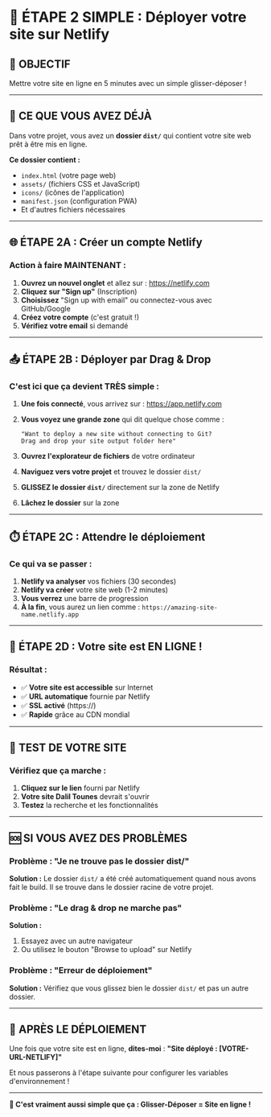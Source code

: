 # 🚀 ÉTAPE 2 SIMPLE : Déployer votre site sur Netlify

## 🎯 OBJECTIF
Mettre votre site en ligne en 5 minutes avec un simple glisser-déposer !

---

## 📁 CE QUE VOUS AVEZ DÉJÀ

Dans votre projet, vous avez un **dossier `dist/`** qui contient votre site web prêt à être mis en ligne.

**Ce dossier contient :**
- `index.html` (votre page web)
- `assets/` (fichiers CSS et JavaScript)
- `icons/` (icônes de l'application)
- `manifest.json` (configuration PWA)
- Et d'autres fichiers nécessaires

---

## 🌐 ÉTAPE 2A : Créer un compte Netlify

### Action à faire MAINTENANT :

1. **Ouvrez un nouvel onglet** et allez sur : https://netlify.com
2. **Cliquez sur "Sign up"** (Inscription)
3. **Choisissez** "Sign up with email" ou connectez-vous avec GitHub/Google
4. **Créez votre compte** (c'est gratuit !)
5. **Vérifiez votre email** si demandé

---

## 📤 ÉTAPE 2B : Déployer par Drag & Drop

### C'est ici que ça devient TRÈS simple :

1. **Une fois connecté**, vous arrivez sur : https://app.netlify.com

2. **Vous voyez une grande zone** qui dit quelque chose comme :
   ```
   "Want to deploy a new site without connecting to Git?
   Drag and drop your site output folder here"
   ```

3. **Ouvrez l'explorateur de fichiers** de votre ordinateur

4. **Naviguez vers votre projet** et trouvez le dossier `dist/`

5. **GLISSEZ le dossier `dist/`** directement sur la zone de Netlify

6. **Lâchez le dossier** sur la zone

---

## ⏱️ ÉTAPE 2C : Attendre le déploiement

### Ce qui va se passer :

1. **Netlify va analyser** vos fichiers (30 secondes)
2. **Netlify va créer** votre site web (1-2 minutes)
3. **Vous verrez** une barre de progression
4. **À la fin**, vous aurez un lien comme : `https://amazing-site-name.netlify.app`

---

## 🎉 ÉTAPE 2D : Votre site est EN LIGNE !

### Résultat :
- ✅ **Votre site est accessible** sur Internet
- ✅ **URL automatique** fournie par Netlify
- ✅ **SSL activé** (https://)
- ✅ **Rapide** grâce au CDN mondial

---

## 📱 TEST DE VOTRE SITE

### Vérifiez que ça marche :
1. **Cliquez sur le lien** fourni par Netlify
2. **Votre site Dalil Tounes** devrait s'ouvrir
3. **Testez** la recherche et les fonctionnalités

---

## 🆘 SI VOUS AVEZ DES PROBLÈMES

### Problème : "Je ne trouve pas le dossier dist/"
**Solution :** Le dossier `dist/` a été créé automatiquement quand nous avons fait le build. Il se trouve dans le dossier racine de votre projet.

### Problème : "Le drag & drop ne marche pas"
**Solution :** 
1. Essayez avec un autre navigateur
2. Ou utilisez le bouton "Browse to upload" sur Netlify

### Problème : "Erreur de déploiement"
**Solution :** Vérifiez que vous glissez bien le dossier `dist/` et pas un autre dossier.

---

## 🎯 APRÈS LE DÉPLOIEMENT

Une fois que votre site est en ligne, **dites-moi** :
**"Site déployé : [VOTRE-URL-NETLIFY]"**

Et nous passerons à l'étape suivante pour configurer les variables d'environnement !

---

**🚀 C'est vraiment aussi simple que ça : Glisser-Déposer = Site en ligne !**